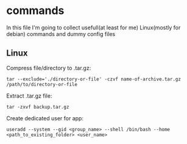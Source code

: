 # commands
 In this file I'm going to collect usefull(at least for me) Linux(mostly for debian) commands and dummy config files
 
## Linux
 Compress file/directory to .tar.gz:
 ```
 tar --exclude='./directory-or-file' -czvf name-of-archive.tar.gz /path/to/directory-or-file
 ```
 Extract .tar.gz file:
 ```
 tar -zxvf backup.tar.gz
 ```

 Create dedicated user for app:
 ```
 useradd --system --gid <group_name> --shell /bin/bash --home <path_to_existing_folder> <user_name>
 ```
